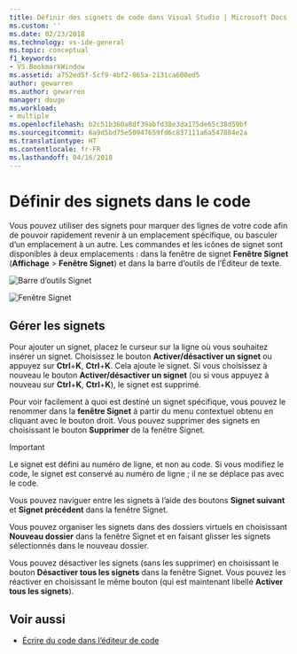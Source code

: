 ```yaml
---
title: Définir des signets de code dans Visual Studio | Microsoft Docs
ms.custom: ''
ms.date: 02/23/2018
ms.technology: vs-ide-general
ms.topic: conceptual
f1_keywords:
- VS.BookmarkWindow
ms.assetid: a752ed5f-5cf9-4bf2-865a-2131ca600ed5
author: gewarren
ms.author: gewarren
manager: douge
ms.workload:
- multiple
ms.openlocfilehash: b2c51b360a8df39abfd38e3da175de65c38d59bf
ms.sourcegitcommit: 6a9d5bd75e50947659fd6c837111a6a547884e2a
ms.translationtype: HT
ms.contentlocale: fr-FR
ms.lasthandoff: 04/16/2018
---
```

# <a name="set-bookmarks-in-code"></a>Définir des signets dans le code

Vous pouvez utiliser des signets pour marquer des lignes de votre code afin de pouvoir rapidement revenir à un emplacement spécifique, ou basculer d’un emplacement à un autre. Les commandes et les icônes de signet sont disponibles à deux emplacements : dans la fenêtre de signet **Fenêtre Signet** (**Affichage** > **Fenêtre Signet**) et dans la barre d’outils de l’Éditeur de texte.

![Barre d’outils Signet](media/bookmark-toolbar.png)

![Fenêtre Signet](media/bookmark-window.png)

## <a name="manage-bookmarks"></a>Gérer les signets

Pour ajouter un signet, placez le curseur sur la ligne où vous souhaitez insérer un signet. Choisissez le bouton **Activer/désactiver un signet** ou appuyez sur **Ctrl**+**K**, **Ctrl**+**K**. Cela ajoute le signet. Si vous choisissez à nouveau le bouton **Activer/désactiver un signet** (ou si vous appuyez à nouveau sur **Ctrl**+**K**, **Ctrl**+**K**), le signet est supprimé.

Pour voir facilement à quoi est destiné un signet spécifique, vous pouvez le renommer dans la **fenêtre Signet** à partir du menu contextuel obtenu en cliquant avec le bouton droit. Vous pouvez supprimer des signets en choisissant le bouton **Supprimer** de la fenêtre Signet.

> [!IMPORTANT]
> Le signet est défini au numéro de ligne, et non au code. Si vous modifiez le code, le signet est conservé au numéro de ligne ; il ne se déplace pas avec le code.

Vous pouvez naviguer entre les signets à l’aide des boutons **Signet suivant** et **Signet précédent** dans la fenêtre Signet.

Vous pouvez organiser les signets dans des dossiers virtuels en choisissant **Nouveau dossier** dans la fenêtre Signet et en faisant glisser les signets sélectionnés dans le nouveau dossier.

Vous pouvez désactiver les signets (sans les supprimer) en choisissant le bouton **Désactiver tous les signets** dans la fenêtre Signet. Vous pouvez les réactiver en choisissant le même bouton (qui est maintenant libellé **Activer tous les signets**).

## <a name="see-also"></a>Voir aussi

- [Écrire du code dans l’éditeur de code](../ide/writing-code-in-the-code-and-text-editor.md)